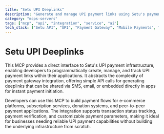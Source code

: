 ```yaml
---
title: "Setu UPI Deeplinks"
description: "Generate and manage UPI payment links using Setu's payment infrastructure for seamless in-app transactions."
category: "mcps-servers"
tags: ["mcp", "api", "integration", "service", "ai"]
tech_stack: ["Setu API", "UPI", "Payment Gateway", "Mobile Payments", "Fintech"]
---
```


# Setu UPI Deeplinks

This MCP provides a direct interface to Setu's UPI payment infrastructure, enabling developers to programmatically create, manage, and track UPI payment links within their applications. It abstracts the complexity of payment gateway integration, offering simple API calls for generating deeplinks that can be shared via SMS, email, or embedded directly in apps for instant payment initiation.

Developers can use this MCP to build payment flows for e-commerce platforms, subscription services, donation systems, and peer-to-peer payment applications. The integration supports transaction status tracking, payment verification, and customizable payment parameters, making it ideal for businesses needing reliable UPI payment capabilities without building the underlying infrastructure from scratch.
